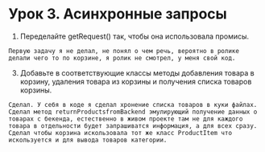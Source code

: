 # Урок 3. Асинхронные запросы

1) Переделайте getRequest() так, чтобы она использовала промисы.
````
Первую задачу я не делал, не понял о чем речь, вероятно в ролике делали чего то по корзине, я ролик не смотрел, у меня свой код.
````
3) Добавьте в соответствующие классы методы добавления товара в корзину, удаления товара из корзины и получения списка товаров корзины.
````
Сделал. У себя в коде я сделал хронение списка товаров в куки файлах. Сделал метод returnProductsfromBackend эмулирующий получение данных о товарах с бекенда, естественно в живом проекте там не для каждого товара в отдельности будет запрашиватся информация, а для всех сразу. Сделал чтобы корзина искользовала тот же класс ProductItem что искользуется и для вывода товаров категории.
````
